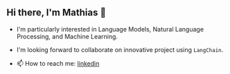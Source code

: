 ## Hi there, I'm Mathias 👋

- I'm particularly interested in Language Models, Natural Language Processing, and Machine Learning.

- I'm looking forward to collaborate on innovative project using ``LangChain``.

- 📫 How to reach me: [linkedin](https://www.linkedin.com/in/mathias-caillard/)

